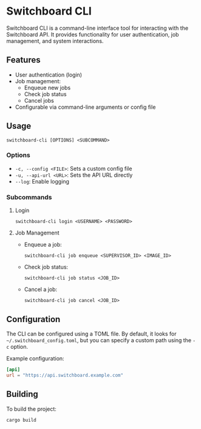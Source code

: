 # Switchboard CLI

Switchboard CLI is a command-line interface tool for interacting with the Switchboard API. It provides functionality for user authentication, job management, and system interactions.

## Features

- User authentication (login)
- Job management:
  - Enqueue new jobs
  - Check job status
  - Cancel jobs
- Configurable via command-line arguments or config file

## Usage

```
switchboard-cli [OPTIONS] <SUBCOMMAND>
```

### Options

- `-c, --config <FILE>`: Sets a custom config file
- `-u, --api-url <URL>`: Sets the API URL directly
- `--log`: Enable logging

### Subcommands

1. Login

   ```
   switchboard-cli login <USERNAME> <PASSWORD>
   ```

2. Job Management
   - Enqueue a job:
     ```
     switchboard-cli job enqueue <SUPERVISOR_ID> <IMAGE_ID>
     ```
   - Check job status:
     ```
     switchboard-cli job status <JOB_ID>
     ```
   - Cancel a job:
     ```
     switchboard-cli job cancel <JOB_ID>
     ```

## Configuration

The CLI can be configured using a TOML file. By default, it looks for `~/.switchboard_config.toml`, but you can specify a custom path using the `-c` option.

Example configuration:

```toml
[api]
url = "https://api.switchboard.example.com"
```

## Building

To build the project:

```
cargo build
```
